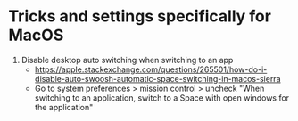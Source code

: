 # Tricks and settings specifically for MacOS

1. Disable desktop auto switching when switching to an app
	* https://apple.stackexchange.com/questions/265501/how-do-i-disable-auto-swoosh-automatic-space-switching-in-macos-sierra
	* Go to system preferences > mission control > uncheck "When switching to an application, switch to a Space with open windows for the application"
	